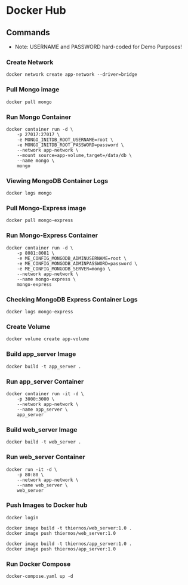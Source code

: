 # Docker Hub

## Commands

- Note: USERNAME and PASSWORD hard-coded for Demo Purposes!

### Create Network

```
docker network create app-network --driver=bridge
```

### Pull Mongo image 

```
docker pull mongo
```

### Run Mongo Container

```
docker container run -d \
    -p 27017:27017 \
    -e MONGO_INITDB_ROOT_USERNAME=root \
    -e MONGO_INITDB_ROOT_PASSWORD=password \
    --network app-network \
    --mount source=app-volume,target=/data/db \
    --name mongo \
    mongo
```

### Viewing MongoDB Container Logs

```
docker logs mongo
```

### Pull Mongo-Express image

```
docker pull mongo-express
```

### Run Mongo-Express Container

```
docker container run -d \
    -p 8081:8081 \
    -e ME_CONFIG_MONGODB_ADMINUSERNAME=root \
    -e ME_CONFIG_MONGODB_ADMINPASSWORD=password \
    -e ME_CONFIG_MONGODB_SERVER=mongo \
    --network app-network \
    --name mongo-express \
    mongo-express
```

### Checking MongoDB Express Container Logs

```
docker logs mongo-express
```

### Create Volume

```
docker volume create app-volume
```

### Build app_server Image

```
docker build -t app_server .
```

### Run app_server Container

```
docker container run -it -d \ 
    -p 3000:3000 \
    --network app-network \
    --name app_server \
    app_server
```

### Build web_server Image

```
docker build -t web_server .
```

### Run web_server Container

```
docker run -it -d \
    -p 80:80 \
    --network app-network \
    --name web_server \
    web_server
```

### Push Images to Docker hub

```
docker login

docker image build -t thiernos/web_server:1.0 .
docker image push thiernos/web_server:1.0

docker image build -t thiernos/app_server:1.0 .
docker image push thiernos/app_server:1.0
```

### Run Docker Compose 

```
docker-compose.yaml up -d
```
